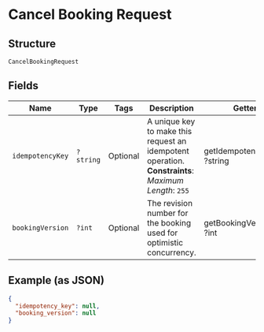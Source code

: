 
# Cancel Booking Request

## Structure

`CancelBookingRequest`

## Fields

| Name | Type | Tags | Description | Getter | Setter |
|  --- | --- | --- | --- | --- | --- |
| `idempotencyKey` | `?string` | Optional | A unique key to make this request an idempotent operation.<br>**Constraints**: *Maximum Length*: `255` | getIdempotencyKey(): ?string | setIdempotencyKey(?string idempotencyKey): void |
| `bookingVersion` | `?int` | Optional | The revision number for the booking used for optimistic concurrency. | getBookingVersion(): ?int | setBookingVersion(?int bookingVersion): void |

## Example (as JSON)

```json
{
  "idempotency_key": null,
  "booking_version": null
}
```

